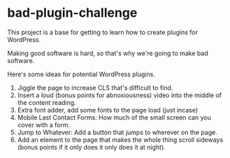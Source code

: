 # bad-plugin-challenge

This project is a base for getting to learn how to create plugins for WordPress. 

Making good software is hard, so that's why we're going to make bad software. 

Here's some ideas for potential WordPress plugins. 

1. Jiggle the page to increase CLS that's difficult to find. 
2. Insert a loud (bonus points for abnoxiousness) video into the middle of the content reading. 
3. Extra font adder, add some fonts to the page load (just incase)
4. Mobile Last Contact Forms: How much of the small screen can you cover with a form. 
5. Jump to Whatever: Add a button that jumps to wherever on the page.
6. Add an element to the page that makes the whole thing scroll sideways (bonus points if it only does it only does it at night). 
